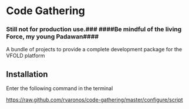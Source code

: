 # Code Gathering

### Still not for production use.### ####Be mindful of the living Force, my young Padawan####

A bundle of projects to provide a complete development package for the VFOLD platform

## Installation

Enter the following command in the terminal

https://raw.github.com/rvaronos/code-gathering/master/configure/script